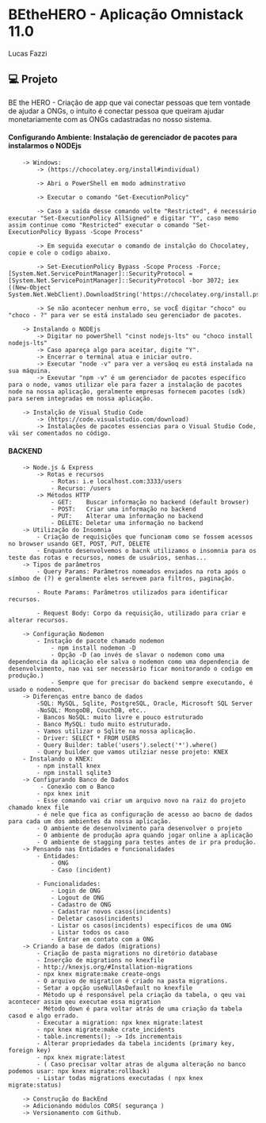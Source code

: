 # BEtheHERO - Aplicação Omnistack 11.0
Lucas Fazzi
## 💻 Projeto

BE the HERO - Criação de app que vai conectar pessoas que tem vontade de ajudar a ONGs, o intuito é conectar pessoa que queiram ajudar monetariamente com as ONGs cadastradas no nosso sistema.


#### Configurando Ambiente: Instalação de gerenciador de pacotes para instalarmos o NODEjs
        -> Windows:
            -> (https://chocolatey.org/install#individual)
            
            -> Abri o PowerShell em modo adminstrativo
            
            -> Executar o comando "Get-ExecutionPolicy"
            
            -> Caso a saída desse comando volte "Restricted", é necessário executar "Set-ExecutionPolicy AllSigned" e digitar "Y", caso memo assim continue como "Restricted" executar o comando "Set-ExecutionPolicy Bypass -Scope Process"
            
            -> Em seguida executar o comando de instalção do Chocolatey, copie e cole o codigo abaixo.
            
            -> Set-ExecutionPolicy Bypass -Scope Process -Force; [System.Net.ServicePointManager]::SecurityProtocol = [System.Net.ServicePointManager]::SecurityProtocol -bor 3072; iex ((New-Object System.Net.WebClient).DownloadString('https://chocolatey.org/install.ps1'))
            
            -> Se não acontecer nenhum erro, se vocÊ digitar "choco" ou "choco - ?" para ver se está instalado seu gerenciador de pacotes.

        -> Instalando o NODEjs
            -> Digitar no powerShell "cinst nodejs-lts" ou "choco install nodejs-lts"
            -> Caso apareça algo para aceitar, digite "Y".
            -> Encerrar o terminal atua e iniciar outro.
            -> Executar "node -v" para ver a versãoq eu está instalada na sua máquina.
            -> Exevutar "npm -v" é um gerenciador de pacotes específico para o node, vamos utilizar ele para fazer a instalação de pacotes node na nossa aplicação, geralmente empresas fornecem pacotes (sdk) para serem integradas em nossa aplicação.

        -> Instalção de Visual Studio Code
            -> (https://code.visualstudio.com/download)
            -> Instalações de pacotes essencias para o Visual Studio Code, vãi ser comentados no código.

#### BACKEND 
        -> Node.js & Express
            -> Rotas e recursos
                - Rotas: i.e localhost.com:3333/users
                - Recurso: /users
            -> Métodos HTTP
                - GET:    Buscar informação no backend (default browser)
                - POST:   Criar uma informação no backend
                - PUT:    Alterar uma informação no backend
                - DELETE: Deletar uma informação no backend
        -> Utilização do Insomnia
            - Criação de requisições que funcionam como se fossem acessos no browser usando GET, POST, PUT, DELETE
            - Enquanto desenvolvemos o bacnk utilizamos o insomnia para os teste das rotas e recursos, nomes de usuários, senhas... 
        -> Tipos de parâmetros
            - Query Params: Parâmetros nomeados enviados na rota após o símboo de (?) e geralmente eles serevem para filtros, paginação.

            - Route Params: Parâmetros utilizados para identificar recursos.

            - Request Body: Corpo da requisição, utilizado para criar e alterar recursos.

        -> Configuração Nodemon
            - Instação de pacote chamado nodemon
                - npm install nodemon -D
                - Opção -D (ao invés de slavar o nodemon como uma dependencia da aplicação ele salva o nodemon como uma dependencia de desenvolvimento, nao vai ser necessário ficar monitorando o codigo em produção.)
                - Sempre que for precisar do backend sempre executando, é usado o nodemon.
        -> Diferenças entre banco de dados
            -SQL: MySQL, Sqlite, PostgreSQL, Oracle, Microsoft SQL Server
            -NoSQL: MongoDB, CouchDB, etc..
            - Bancos NoSQL: muito livre e pouco estruturado
            - Banco MySQL: tudo muito estruturado.
            - Vamos utilizar o Sqlite na nossa aplicação.
            - Driver: SELECT * FROM USERS
            - Query Builder: table('users').select('*').where()
            - Query builder que vamos utilziar nesse projeto: KNEX
        - Instalando o KNEX:
            - npm install knex
            - npm install sqlite3
        -> Configurando Banco de Dados
             - Conexão com o Banco
            - npx knex init
            - Esse comando vai criar um arquivo novo na raiz do projeto chamado knex file
            - é nele que fica as configuração de acesso ao bacno de dados para cada um dos ambientes da nossa aplicação.
            - O ambiente de desenvolvimento para desenvolver o projeto
            - O ambiente de produção apra quando jogar online a aplicação
            - O ambiente de stagging para testes antes de ir pra produção.
        -> Pensando nas Entidades e funcionalidades
            - Entidades:
                - ONG
                - Caso (incident)
            
            - Funcionalidades:
                - Login de ONG
                - Logout de ONG
                - Cadastro de ONG
                - Cadastrar novos casos(incidents)
                - Deletar casos(incidents)
                - Listar os casos(incidents) específicos de uma ONG
                - Listar todos os caso
                - Entrar em contato com a ONG
        -> Criando a base de dados (migrations)
            - Criação de pasta migrations no diretório database
            - Inserção de migrations no knexfile
            - http://knexjs.org/#Installation-migrations
            - npx knex migrate:make create-ongs
            - O arquivo de migration é criado na pasta migrations.
            - Setar a opção useNullAsDefault no knexfile
            - Método up é responsável pela criação da tabela, o qeu vai acontecer assim qeu executae essa migration
            - Método down é para voltar atrás de uma criação da tabela casod e algo errado.
            - Executar a migration: npx knex migrate:latest
            - npx knex migrate:make crate_incidents
            - table.increments(); -> Ids incrementais 
            - Alterar propriedades da tabela incidents (primary key, foreign key)
            - npx knex migrate:latest
            - ( Caso precisar voltar atras de alguma alteração no banco podemos usar: npx knex migrate:rollback)
            - Listar todas migrations executadas ( npx knex migrate:status)

        -> Construção do BackEnd
        -> Adicionando módulos CORS( segurança )
        -> Versionamento com Github.
        
